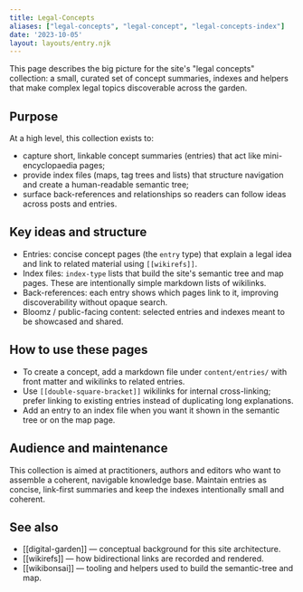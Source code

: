 ```yaml
---
title: Legal-Concepts
aliases: ["legal-concepts", "legal-concept", "legal-concepts-index"]
date: '2023-10-05'
layout: layouts/entry.njk
---
```


This page describes the big picture for the site's "legal concepts" collection: a small, curated set of concept summaries, indexes and helpers that make complex legal topics discoverable across the garden.

Purpose
-------

At a high level, this collection exists to:

- capture short, linkable concept summaries (entries) that act like mini-encyclopaedia pages;
- provide index files (maps, tag trees and lists) that structure navigation and create a human-readable semantic tree;
- surface back-references and relationships so readers can follow ideas across posts and entries.

Key ideas and structure
-----------------------

- Entries: concise concept pages (the `entry` type) that explain a legal idea and link to related material using `[[wikirefs]]`.
- Index files: `index-type` lists that build the site's semantic tree and map pages. These are intentionally simple markdown lists of wikilinks.
- Back-references: each entry shows which pages link to it, improving discoverability without opaque search.
- Bloomz / public-facing content: selected entries and indexes meant to be showcased and shared.

How to use these pages
----------------------

- To create a concept, add a markdown file under `content/entries/` with front matter and wikilinks to related entries.
- Use `[[double-square-bracket]]` wikilinks for internal cross-linking; prefer linking to existing entries instead of duplicating long explanations.
- Add an entry to an index file when you want it shown in the semantic tree or on the map page.

Audience and maintenance
------------------------

This collection is aimed at practitioners, authors and editors who want to assemble a coherent, navigable knowledge base. Maintain entries as concise, link-first summaries and keep the indexes intentionally small and coherent.

See also
--------

- [[digital-garden]] — conceptual background for this site architecture.
- [[wikirefs]] — how bidirectional links are recorded and rendered.
- [[wikibonsai]] — tooling and helpers used to build the semantic-tree and map.
